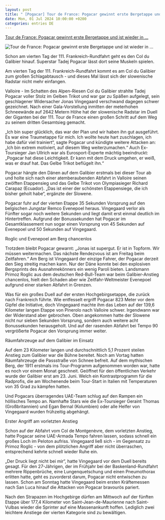 ```yaml
---
layout: post
title: " [Pogacar] Tour de France: Pogacar gewinnt erste Bergetappe und ist wieder in ..."
date: Mon, 01 Jul 2024 10:00:00 +0200
categories: entries DE
---
```

[Tour de France: Pogacar gewinnt erste Bergetappe und ist wieder in ...](https://www.mz.de/sport/sportmix/pogacar-gewinnt-erste-bergetappe-und-ist-wieder-in-gelb-3874460)

![Tour de France: Pogacar gewinnt erste Bergetappe und ist wieder in ...](https://bmg-images.forward-publishing.io/2024/07/02/63afb919-9e0f-4e27-b7b4-e754e1f2e7f6.jpeg?rect=0%2C107%2C2048%2C1152&w=1024)

Schon am vierten Tag der 111. Frankreich-Rundfahrt geht es den Col du Galibier hinauf. Superstar Tadej Pogacar lässt dort seine Muskeln spielen.

Am vierten Tag der 111. Frankreich-Rundfahrt kommt es am Col du Galibier zum großen Schlagabtausch - und dieses Mal lässt sich der slowenische Radstar nicht mehr einfangen.

Valloire - Im Schatten des Alpen-Riesen Col du Galibier strahlte Tadej Pogacar voller Stolz im Gelben Trikot und war gar zu Späßen aufgelegt, sein geschlagener Widersacher Jonas Vingegaard verschwand dagegen schwer gezeichnet. Nach einer Gala-Vorstellung inmitten der meterhohen Schneewände auf 2642 Metern Höhe hat der slowenische Radstar im Duell der Giganten bei der 111. Tour de France einen großen Schritt auf dem Weg zu seinem dritten Gesamtsieg gemacht.

„Ich bin super glücklich, das war der Plan und wir haben ihn gut ausgeführt. Es war eine Traumetappe für mich. Ich wollte heute hart zuschlagen, ich habe dafür viel trainiert“, sagte Pogacar und kündigte weitere Attacken an: „Ich bin extrem motiviert, auf diesem Weg weiterzumachen.“ Auch Ex-Toursieger Jan Ullrich war als Eurosport-Experte mächtig beeindruckt: „Pogacar hat diese Leichtigkeit. Er kann mit dem Druck umgehen, er weiß, was er drauf hat. Das Gelbe Trikot beflügelt ihn.“

Pogacar hängte den Dänen auf dem Galibier erstmals bei dieser Tour ab und holte sich nach einer atemberaubenden Abfahrt in Valloire seinen zwölften Etappensieg und das Gelbe Trikot von Olympiasieger Richard Carapaz (Ecuador). „Das ist einer der schönsten Etappensiege, die ich bisher geholt habe“, ergänzte der Slowene.

Pogacar fuhr auf der vierten Etappe 35 Sekunden Vorsprung auf den belgischen Jungstar Remco Evenepoel heraus. Vingegaard verlor als Fünfter sogar noch weitere Sekunden und liegt damit erst einmal deutlich im Hintertreffen. Aufgrund der Bonussekunden hat Pogacar im Gesamtklassement nun sogar einen Vorsprung von 45 Sekunden auf Evenepoel und 50 Sekunden auf Vingegaard.

Roglic und Evenepoel am Berg chancenlos

Trotzdem bleibt Pogacar gewarnt: „Jonas ist supergut. Er ist in Topform. Wir müssen weitermachen. Das nächste Rendezvous ist am Freitag beim Zeitfahren.“ Am Berg ist Vingegaard der einzige Fahrer, der Pogacar derzeit den Sieg streitig machen kann. Nur der Däne konnte bei den explosiven Bergsprints des Ausnahmekönners ein wenig Paroli bieten. Landsmann Primoz Roglic aus dem deutschen Red-Bull-Team war beim Galibier-Anstieg chancenlos, hielt den Schaden aber wie Zeitfahr-Weltmeister Evenepoel aufgrund einer starken Abfahrt in Grenzen.

Was für ein großes Duell auf der ersten Hochgebirgsetappe, die zurück nach Frankreich führte. Wie entfesselt ergriff Pogacar 823 Meter vor dem Gipfel die Initiative, doch Vingegaard machte ihm das Leben auf der 139,6 Kilometer langen Etappe von Pinerolo nach Valloire schwer. Irgendwann war der Widerstand aber gebrochen. Oben angekommen hatte der Slowene nicht nur sieben Sekunden Vorsprung, sondern auch weitere acht Bonussekunden herausgeholt. Und auf der rasenden Abfahrt bei Tempo 90 vergrößerte Pogacar den Vorsprung immer weiter.

Räumfahrzeuge auf dem Galibier im Einsatz

Auf dem 23 Kilometer langen und durchschnittlich 5,1 Prozent steilen Anstieg zum Galibier war die Bühne bereitet. Noch am Vortag hatten Räumfahrzeuge die Passstraße von Schnee befreit. Auf dem mythischen Berg, der 1911 erstmals ins Tour-Programm aufgenommen worden war, hatte es noch vor einem Monat geschneit. Geöffnet für den öffentlichen Verkehr wurde der Galibier erst am 23. Juni. Welch ein Kontrastprogramm für die Radprofis, die am Wochenende beim Tour-Start in Italien mit Temperaturen von 35 Grad zu kämpfen hatten.

Und Pogacars überragendes UAE-Team schlug auf den Rampen ein höllisches Tempo an. Namhafte Stars wie die Ex-Toursieger Geraint Thomas (Großbritannien) und Egan Bernal (Kolumbien) oder alle Helfer von Vingegaard wurden frühzeitig abgehängt.

Erster Angriff am vorletzten Anstieg

Schon auf der Abfahrt vom Col de Montgenèvre, dem vorletzten Anstieg, hatte Pogacar seine UAE-Armada Tempo fahren lassen, sodass schnell ein großes Loch im Peloton aufriss. Vingegaard ließ sich - im Gegensatz zu Primoz Roglic - von dem plötzlichen Angriff aber nicht überraschen, entsprechend kehrte schnell wieder Ruhe ein.

„Der Druck liegt nicht bei mir“, hatte Vingegaard vor dem Duell bereits gesagt. Für den 27-Jährigen, der im Frühjahr bei der Baskenland-Rundfahrt mehrere Rippenbrüche, eine Lungenquetschung und einen Pneumothorax erlitten hatte, geht es zuvorderst darum, Pogacar nicht entwischen zu lassen. Schon am Sonntag hatte Vingegaard beim ersten Kräftemessen nach San Luca hinauf die Attacken von Pogacar bravourös pariert.

Nach den Strapazen im Hochgebirge dürfen am Mittwoch auf der fünften Etappe über 177,4 Kilometer von Saint-Jean-de-Maurienne nach Saint-Vulbas wieder die Sprinter auf eine Massenankunft hoffen. Lediglich zwei leichtere Anstiege der vierten Kategorie sind zu bewältigen.

